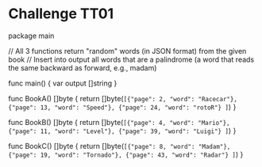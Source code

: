 # Challenge TT01

package main

// All 3 functions return "random" words (in JSON format) from the given book
// Insert into output all words that are a palindrome (a word that reads the same backward as forward, e.g., madam)

func main() {
var output []string
}

func BookA() []byte {
return []byte(`[{"page": 2, "word": "Racecar"}, {"page": 13, "word": "Speed"}, {"page": 24, "word": "rotoR"} ]`)
}

func BookB() []byte {
return []byte(`[{"page": 4, "word": "Mario"}, {"page": 11, "word": "Level"}, {"page": 39, "word": "Luigi"} ]`)
}

func BookC() []byte {
return []byte(`[{"page": 8, "word": "Madam"}, {"page": 19, "word": "Tornado"}, {"page": 43, "word": "Radar"} ]`)
}


